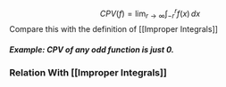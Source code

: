 $$
CPV(f)= \lim_{ r \to \infty } \int _{-r}^r f(x) \, dx 
$$
Compare this with the definition of [[Improper Integrals]]

##### Example: CPV of any odd function is just 0.
### Relation With [[Improper Integrals]]


